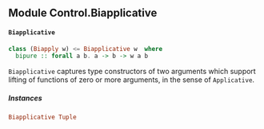 ## Module Control.Biapplicative

#### `Biapplicative`

``` purescript
class (Biapply w) <= Biapplicative w  where
  bipure :: forall a b. a -> b -> w a b
```

`Biapplicative` captures type constructors of two arguments which support lifting of
functions of zero or more arguments, in the sense of `Applicative`.

##### Instances
``` purescript
Biapplicative Tuple
```


